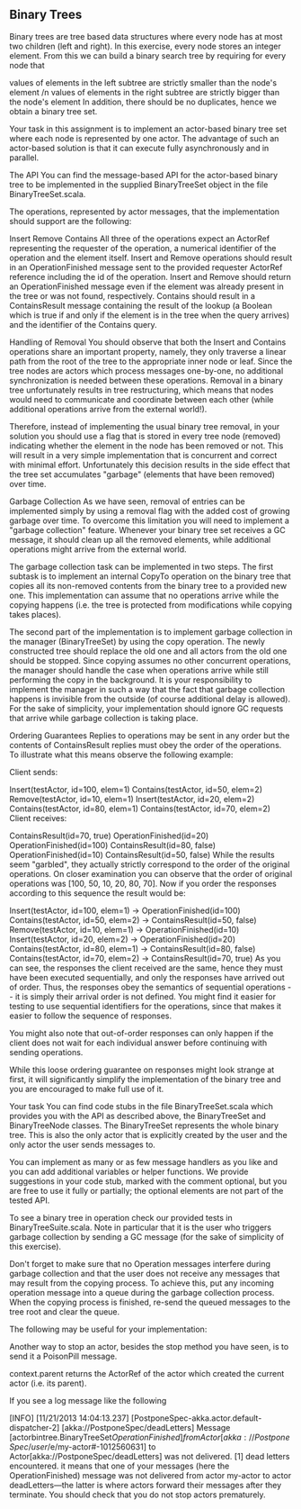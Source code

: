 ## Binary Trees
Binary trees are tree based data structures where every node has at most two children (left and right). In this exercise, every node stores an integer element. From this we can build a binary search tree by requiring for every node that

values of elements in the left subtree are strictly smaller than the node's element /n
values of elements in the right subtree are strictly bigger than the node's element
In addition, there should be no duplicates, hence we obtain a binary tree set.

Your task in this assignment is to implement an actor-based binary tree set where each node is represented by one actor. The advantage of such an actor-based solution is that it can execute fully asynchronously and in parallel.

The API
You can find the message-based API for the actor-based binary tree to be implemented in the supplied BinaryTreeSet object in the file BinaryTreeSet.scala.

The operations, represented by actor messages, that the implementation should support are the following:

Insert
Remove
Contains
All three of the operations expect an ActorRef representing the requester of the operation, a numerical identifier of the operation and the element itself. Insert and Remove operations should result in an OperationFinished message sent to the provided requester ActorRef reference including the id of the operation. Insert and Remove should return an OperationFinished message even if the element was already present in the tree or was not found, respectively. Contains should result in a ContainsResult message containing the result of the lookup (a Boolean which is true if and only if the element is in the tree when the query arrives) and the identifier of the Contains query.

Handling of Removal
You should observe that both the Insert and Contains operations share an important property, namely, they only traverse a linear path from the root of the tree to the appropriate inner node or leaf. Since the tree nodes are actors which process messages one-by-one, no additional synchronization is needed between these operations. Removal in a binary tree unfortunately results in tree restructuring, which means that nodes would need to communicate and coordinate between each other (while additional operations arrive from the external world!).

Therefore, instead of implementing the usual binary tree removal, in your solution you should use a flag that is stored in every tree node (removed) indicating whether the element in the node has been removed or not. This will result in a very simple implementation that is concurrent and correct with minimal effort. Unfortunately this decision results in the side effect that the tree set accumulates "garbage" (elements that have been removed) over time.

Garbage Collection
As we have seen, removal of entries can be implemented simply by using a removal flag with the added cost of growing garbage over time. To overcome this limitation you will need to implement a "garbage collection" feature. Whenever your binary tree set receives a GC message, it should clean up all the removed elements, while additional operations might arrive from the external world.

The garbage collection task can be implemented in two steps. The first subtask is to implement an internal CopyTo operation on the binary tree that copies all its non-removed contents from the binary tree to a provided new one. This implementation can assume that no operations arrive while the copying happens (i.e. the tree is protected from modifications while copying takes places).

The second part of the implementation is to implement garbage collection in the manager (BinaryTreeSet) by using the copy operation. The newly constructed tree should replace the old one and all actors from the old one should be stopped. Since copying assumes no other concurrent operations, the manager should handle the case when operations arrive while still performing the copy in the background. It is your responsibility to implement the manager in such a way that the fact that garbage collection happens is invisible from the outside (of course additional delay is allowed). For the sake of simplicity, your implementation should ignore GC requests that arrive while garbage collection is taking place.

Ordering Guarantees
Replies to operations may be sent in any order but the contents of ContainsResult replies must obey the order of the operations. To illustrate what this means observe the following example:

Client sends:

Insert(testActor, id=100, elem=1)
Contains(testActor, id=50, elem=2)
Remove(testActor, id=10, elem=1)
Insert(testActor, id=20, elem=2)
Contains(testActor, id=80, elem=1)
Contains(testActor, id=70, elem=2)
Client receives:

ContainsResult(id=70, true)
OperationFinished(id=20)
OperationFinished(id=100)
ContainsResult(id=80, false)
OperationFinished(id=10)
ContainsResult(id=50, false)
While the results seem "garbled", they actually strictly correspond to the order of the original operations. On closer examination you can observe that the order of original operations was [100, 50, 10, 20, 80, 70]. Now if you order the responses according to this sequence the result would be:

Insert(testActor, id=100, elem=1) -> OperationFinished(id=100)
Contains(testActor, id=50, elem=2) -> ContainsResult(id=50, false)
Remove(testActor, id=10, elem=1) -> OperationFinished(id=10)
Insert(testActor, id=20, elem=2) -> OperationFinished(id=20)
Contains(testActor, id=80, elem=1) -> ContainsResult(id=80, false)
Contains(testActor, id=70, elem=2) -> ContainsResult(id=70, true)
As you can see, the responses the client received are the same, hence they must have been executed sequentially, and only the responses have arrived out of order. Thus, the responses obey the semantics of sequential operations -- it is simply their arrival order is not defined. You might find it easier for testing to use sequential identifiers for the operations, since that makes it easier to follow the sequence of responses.

You might also note that out-of-order responses can only happen if the client does not wait for each individual answer before continuing with sending operations.

While this loose ordering guarantee on responses might look strange at first, it will significantly simplify the implementation of the binary tree and you are encouraged to make full use of it.

Your task
You can find code stubs in the file BinaryTreeSet.scala which provides you with the API as described above, the BinaryTreeSet and BinaryTreeNode classes. The BinaryTreeSet represents the whole binary tree. This is also the only actor that is explicitly created by the user and the only actor the user sends messages to.

You can implement as many or as few message handlers as you like and you can add additional variables or helper functions. We provide suggestions in your code stub, marked with the comment optional, but you are free to use it fully or partially; the optional elements are not part of the tested API.

To see a binary tree in operation check our provided tests in BinaryTreeSuite.scala. Note in particular that it is the user who triggers garbage collection by sending a GC message (for the sake of simplicity of this exercise).

Don't forget to make sure that no Operation messages interfere during garbage collection and that the user does not receive any messages that may result from the copying process. To achieve this, put any incoming operation message into a queue during the garbage collection process. When the copying process is finished, re-send the queued messages to the tree root and clear the queue.

The following may be useful for your implementation:

Another way to stop an actor, besides the stop method you have seen, is to send it a PoisonPill message.

context.parent returns the ActorRef of the actor which created the current actor (i.e. its parent).

If you see a log message like the following

[INFO] [11/21/2013 14:04:13.237] [PostponeSpec-akka.actor.default-dispatcher-2] [akka://PostponeSpec/deadLetters] Message [actorbintree.BinaryTreeSet$OperationFinished] from Actor[akka://PostponeSpec/user/$e/my-actor#-1012560631] to Actor[akka://PostponeSpec/deadLetters] was not delivered. [1] dead letters encountered.
it means that one of your messages (here the OperationFinished) message was not delivered from actor my-actor to actor deadLetters—the latter is where actors forward their messages after they terminate. You should check that you do not stop actors prematurely.
